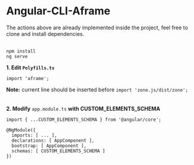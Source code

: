 # Angular-CLI-Aframe
The actions above are already implemented inside the project, feel free to clone and install dependencies.<br><br>
```
npm install
ng serve 
```


**1. Edit ```Polyfills.ts```**

```import 'aframe';```

**Note:** current line should be inserted before ```import 'zone.js/dist/zone';``` 
<br><br><br>
**2. Modify**  ```app.module.ts```  **with CUSTOM_ELEMENTS_SCHEMA**

```
import { ...CUSTOM_ELEMENTS_SCHEMA } from '@angular/core';

@NgModule({
  imports: [ ... ],
  declarations: [ AppComponent ],
  bootstrap: [ AppComponent ],
  schemas: [ CUSTOM_ELEMENTS_SCHEMA ]
})

```
